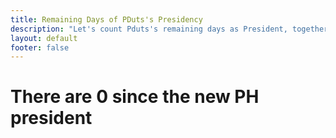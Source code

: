 ```yaml
---
title: Remaining Days of PDuts's Presidency
description: "Let's count Pduts's remaining days as President, together."
layout: default
footer: false
---
```

<h1>
    <span>There are</span>
    <!-- <span id="count-plural-verb">There are</span> -->
    <span id="days">0</span>
    <span>since the new PH president</span>
    <!-- <span id="count-plural-day">days.</span> -->
</h1>